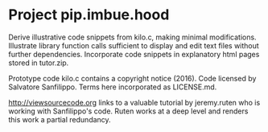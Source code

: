 # Project pip.imbue.hood 

  Derive illustrative code snippets from kilo.c, making minimal 
  modifications. Illustrate library function calls sufficient to 
  display and edit text files without further dependencies. 
  Incorporate code snippets in explanatory html pages stored in 
  tutor.zip.

  Prototype code kilo.c contains a copyright notice (2016). Code 
  licensed by Salvatore Sanfilippo. Terms here incorporated as 
  LICENSE.md. 

  http://viewsourcecode.org links to a valuable tutorial by jeremy.ruten
  who is working with Sanfilippo's code. Ruten works at a deep level 
  and renders this work a partial redundancy. 
